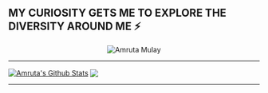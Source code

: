 MY CURIOSITY GETS ME TO EXPLORE THE DIVERSITY AROUND ME ⚡
---

<div align="center">
<img src="https://github.com/Amruta1311/new/blob/master/amu.gif" alt="Amruta Mulay">
</div>

---

<a href="https://github.com/Amruta1311">
<!--   ![Amruta's github stats](https://github-readme-stats.aemiej.vercel.app/api?username=Amruta1311&show_icons=true&hide_border=true&theme=radical&private=true) -->
  <img align="center" alt="Amruta's Github Stats" src="https://github-readme-stats.aemiej.vercel.app/api?username=Amruta1311&show_icons=true&hide_border=true&theme=radical&private=true" /></a>
<!-- <img align="center" alt="Amruta's Github Stats" src="https://github-readme-stats.codestackr.vercel.app/api?username=Amruta1311&show_icons=true&hide_border=true&count_private=true&include_all_commits=true&theme=radical" /></a> -->
<a href="https://github.com/Amruta1311">
  <img align="center" src="https://github-readme-stats.anuraghazra1.vercel.app/api/top-langs/?username=Amruta1311&layout=compact&theme=radical&langs_count=10" />
</a>

---
